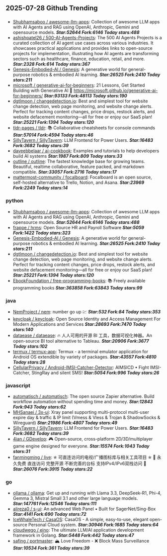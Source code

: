 ## 2025-07-28 Github Trending

### 
* [Shubhamsaboo / awesome-llm-apps](https://github.com/Shubhamsaboo/awesome-llm-apps): Collection of awesome LLM apps with AI Agents and RAG using OpenAI, Anthropic, Gemini and opensource models. ***Star:52644 Fork:6146 Today stars:488***
* [ashishpatel26 / 500-AI-Agents-Projects](https://github.com/ashishpatel26/500-AI-Agents-Projects): The 500 AI Agents Projects is a curated collection of AI agent use cases across various industries. It showcases practical applications and provides links to open-source projects for implementation, illustrating how AI agents are transforming sectors such as healthcare, finance, education, retail, and more. ***Star:2328 Fork:614 Today stars:367***
* [Genesis-Embodied-AI / Genesis](https://github.com/Genesis-Embodied-AI/Genesis): A generative world for general-purpose robotics & embodied AI learning. ***Star:26525 Fork:2410 Today stars:211***
* [microsoft / generative-ai-for-beginners](https://github.com/microsoft/generative-ai-for-beginners): 21 Lessons, Get Started Building with Generative AI 🔗 https://microsoft.github.io/generative-ai-for-beginners/ ***Star:93133 Fork:48113 Today stars:190***
* [dgtlmoon / changedetection.io](https://github.com/dgtlmoon/changedetection.io): Best and simplest tool for website change detection, web page monitoring, and website change alerts. Perfect for tracking content changes, price drops, restock alerts, and website defacement monitoring—all for free or enjoy our SaaS plan! ***Star:25221 Fork:1394 Today stars:120***
* [tldr-pages / tldr](https://github.com/tldr-pages/tldr): 📚 Collaborative cheatsheets for console commands ***Star:57014 Fork:4594 Today stars:46***
* [SillyTavern / SillyTavern](https://github.com/SillyTavern/SillyTavern): LLM Frontend for Power Users. ***Star:16483 Fork:3682 Today stars:39***
* [daveebbelaar / ai-cookbook](https://github.com/daveebbelaar/ai-cookbook): Examples and tutorials to help developers build AI systems ***Star:1987 Fork:809 Today stars:33***
* [outline / outline](https://github.com/outline/outline): The fastest knowledge base for growing teams. Beautiful, realtime collaborative, feature packed, and markdown compatible. ***Star:33057 Fork:2716 Today stars:17***
* [mattermost-community / focalboard](https://github.com/mattermost-community/focalboard): Focalboard is an open source, self-hosted alternative to Trello, Notion, and Asana. ***Star:23969 Fork:2249 Today stars:14***

### python
* [Shubhamsaboo / awesome-llm-apps](https://github.com/Shubhamsaboo/awesome-llm-apps): Collection of awesome LLM apps with AI Agents and RAG using OpenAI, Anthropic, Gemini and opensource models. ***Star:52644 Fork:6146 Today stars:488***
* [frappe / hrms](https://github.com/frappe/hrms): Open Source HR and Payroll Software ***Star:5059 Fork:1422 Today stars:323***
* [Genesis-Embodied-AI / Genesis](https://github.com/Genesis-Embodied-AI/Genesis): A generative world for general-purpose robotics & embodied AI learning. ***Star:26525 Fork:2410 Today stars:211***
* [dgtlmoon / changedetection.io](https://github.com/dgtlmoon/changedetection.io): Best and simplest tool for website change detection, web page monitoring, and website change alerts. Perfect for tracking content changes, price drops, restock alerts, and website defacement monitoring—all for free or enjoy our SaaS plan! ***Star:25221 Fork:1394 Today stars:120***
* [EbookFoundation / free-programming-books](https://github.com/EbookFoundation/free-programming-books): 📚 Freely available programming books ***Star:363858 Fork:63843 Today stars:99***

### java
* [NemProject / nem](https://github.com/NemProject/nem): number go up 💹 ***Star:532 Fork:84 Today stars:353***
* [keycloak / keycloak](https://github.com/keycloak/keycloak): Open Source Identity and Access Management For Modern Applications and Services ***Star:28693 Fork:7470 Today stars:140***
* [dataease / dataease](https://github.com/dataease/dataease): 🔥 人人可用的开源 BI 工具，数据可视化神器。An open-source BI tool alternative to Tableau. ***Star:20906 Fork:3677 Today stars:102***
* [termux / termux-app](https://github.com/termux/termux-app): Termux - a terminal emulator application for Android OS extendible by variety of packages. ***Star:43557 Fork:4810 Today stars:28***
* [CellularPrivacy / Android-IMSI-Catcher-Detector](https://github.com/CellularPrivacy/Android-IMSI-Catcher-Detector): AIMSICD • Fight IMSI-Catcher, StingRay and silent SMS! ***Star:5054 Fork:996 Today stars:26***

### javascript
* [automatisch / automatisch](https://github.com/automatisch/automatisch): The open source Zapier alternative. Build workflow automation without spending time and money. ***Star:12843 Fork:943 Today stars:62***
* [MHSanaei / 3x-ui](https://github.com/MHSanaei/3x-ui): Xray panel supporting multi-protocol multi-user expire day & traffic & IP limit (Vmess & Vless & Trojan & ShadowSocks & Wireguard) ***Star:21986 Fork:4807 Today stars:49***
* [SillyTavern / SillyTavern](https://github.com/SillyTavern/SillyTavern): LLM Frontend for Power Users. ***Star:16483 Fork:3682 Today stars:39***
* [4ian / GDevelop](https://github.com/4ian/GDevelop): 🎮 Open-source, cross-platform 2D/3D/multiplayer game engine designed for everyone. ***Star:15574 Fork:1043 Today stars:31***
* [fanmingming / live](https://github.com/fanmingming/live): ✯ 可直连访问的电视/广播图标库与相关工具项目 ✯ 🔕 永久免费 直连访问 完整开源 不断完善的台标 支持IPv4/IPv6双栈访问 🔕 ***Star:26076 Fork:3915 Today stars:22***

### go
* [ollama / ollama](https://github.com/ollama/ollama): Get up and running with Llama 3.3, DeepSeek-R1, Phi-4, Gemma 3, Mistral Small 3.1 and other large language models. ***Star:147761 Fork:12546 Today stars:111***
* [alireza0 / s-ui](https://github.com/alireza0/s-ui): An advanced Web Panel • Built for SagerNet/Sing-Box ***Star:4141 Fork:690 Today stars:72***
* [IceWhaleTech / CasaOS](https://github.com/IceWhaleTech/CasaOS): CasaOS - A simple, easy-to-use, elegant open-source Personal Cloud system. ***Star:30946 Fork:1685 Today stars:64***
* [cloudwego / eino](https://github.com/cloudwego/eino): The ultimate LLM/AI application development framework in Golang. ***Star:5448 Fork:442 Today stars:47***
* [safing / portmaster](https://github.com/safing/portmaster): 🏔 Love Freedom - ❌ Block Mass Surveillance ***Star:10534 Fork:361 Today stars:39***
